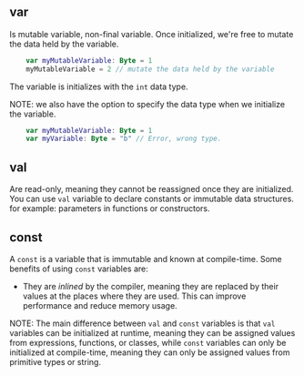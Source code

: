 ## var
Is mutable variable, non-final variable. Once initialized, we're free to mutate the data held by the variable.

````kotlin
    var myMutableVariable: Byte = 1
    myMutableVariable = 2 // mutate the data held by the variable
````
The variable is initializes with the ``int`` data type.

NOTE: we also have the option to specify the data type when we initialize the variable.
````kotlin
    var myMutableVariable: Byte = 1
    var myVariable: Byte = "b" // Error, wrong type.
````

## val
Are read-only, meaning they cannot be reassigned once they are initialized.
You can use ``val`` variable to declare constants or immutable data structures.
for example:  parameters in functions or constructors.

## const
A ``const`` is a variable that is immutable and known at compile-time.
Some  benefits of using ``const`` variables are:
- They are *inlined* by the compiler, meaning they are replaced by their values at the places where they are used. This can improve performance and reduce memory usage.

NOTE: The main difference between ``val`` and ``const`` variables is that ``val``  variables can be initialized at runtime, meaning they can be assigned values from expressions, functions, or classes, while ``const`` variables can only be initialized at compile-time, meaning they can only be assigned values from primitive types or string.